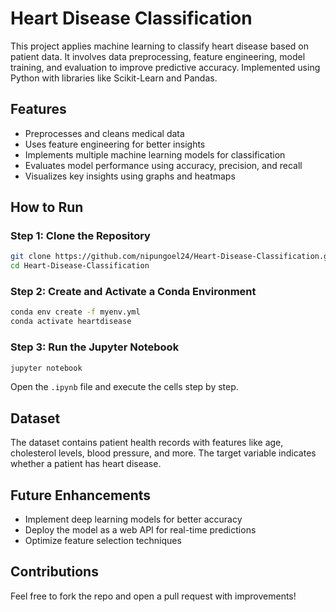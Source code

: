 # Heart Disease Classification

This project applies machine learning to classify heart disease based on patient data. It involves data preprocessing, feature engineering, model training, and evaluation to improve predictive accuracy. Implemented using Python with libraries like Scikit-Learn and Pandas.

## Features
- Preprocesses and cleans medical data
- Uses feature engineering for better insights
- Implements multiple machine learning models for classification
- Evaluates model performance using accuracy, precision, and recall
- Visualizes key insights using graphs and heatmaps

## How to Run

### Step 1: Clone the Repository  
```bash
git clone https://github.com/nipungoel24/Heart-Disease-Classification.git
cd Heart-Disease-Classification
```

### Step 2: Create and Activate a Conda Environment  
```bash
conda env create -f myenv.yml
conda activate heartdisease
```

### Step 3: Run the Jupyter Notebook  
```bash
jupyter notebook
```
Open the `.ipynb` file and execute the cells step by step.

## Dataset
The dataset contains patient health records with features like age, cholesterol levels, blood pressure, and more. The target variable indicates whether a patient has heart disease.

## Future Enhancements
- Implement deep learning models for better accuracy
- Deploy the model as a web API for real-time predictions
- Optimize feature selection techniques

## Contributions  
Feel free to fork the repo and open a pull request with improvements!
